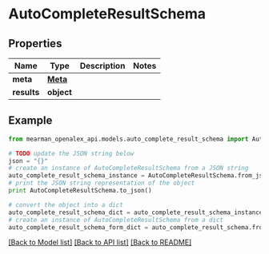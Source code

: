 # AutoCompleteResultSchema


## Properties

Name | Type | Description | Notes
------------ | ------------- | ------------- | -------------
**meta** | [**Meta**](Meta.md) |  | 
**results** | **object** |  | 

## Example

```python
from mearman_openalex_api.models.auto_complete_result_schema import AutoCompleteResultSchema

# TODO update the JSON string below
json = "{}"
# create an instance of AutoCompleteResultSchema from a JSON string
auto_complete_result_schema_instance = AutoCompleteResultSchema.from_json(json)
# print the JSON string representation of the object
print AutoCompleteResultSchema.to_json()

# convert the object into a dict
auto_complete_result_schema_dict = auto_complete_result_schema_instance.to_dict()
# create an instance of AutoCompleteResultSchema from a dict
auto_complete_result_schema_form_dict = auto_complete_result_schema.from_dict(auto_complete_result_schema_dict)
```
[[Back to Model list]](../README.md#documentation-for-models) [[Back to API list]](../README.md#documentation-for-api-endpoints) [[Back to README]](../README.md)


